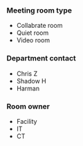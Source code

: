 ### Meeting room type
 - Collabrate room 
 - Quiet room
 - Video room

### Department contact
 - Chris Z
 - Shadow H
 - Harman

### Room owner
 - Facility
 - IT
 - CT
 
